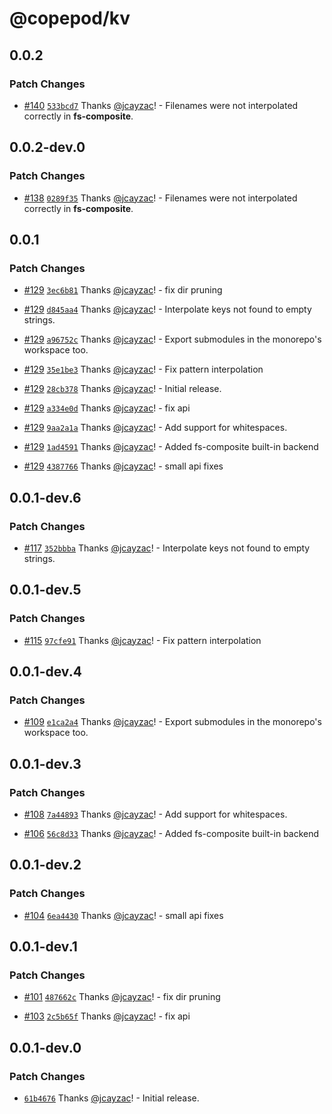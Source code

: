 # @copepod/kv

## 0.0.2

### Patch Changes

- [#140](https://github.com/jcayzac/copepod-modules/pull/140) [`533bcd7`](https://github.com/jcayzac/copepod-modules/commit/533bcd79419fc2800803f1dcdf90829b8611083c) Thanks [@jcayzac](https://github.com/jcayzac)! - Filenames were not interpolated correctly in **fs-composite**.

## 0.0.2-dev.0

### Patch Changes

- [#138](https://github.com/jcayzac/copepod-modules/pull/138) [`0289f35`](https://github.com/jcayzac/copepod-modules/commit/0289f352df14f7616425bf9ddb33d1301a9d091e) Thanks [@jcayzac](https://github.com/jcayzac)! - Filenames were not interpolated correctly in **fs-composite**.

## 0.0.1

### Patch Changes

- [#129](https://github.com/jcayzac/copepod-modules/pull/129) [`3ec6b81`](https://github.com/jcayzac/copepod-modules/commit/3ec6b8107d8bd7e5be407fc63afe6d56745aa21e) Thanks [@jcayzac](https://github.com/jcayzac)! - fix dir pruning

- [#129](https://github.com/jcayzac/copepod-modules/pull/129) [`d845aa4`](https://github.com/jcayzac/copepod-modules/commit/d845aa4a97ce7c3a8526212596eedc1f38c54d90) Thanks [@jcayzac](https://github.com/jcayzac)! - Interpolate keys not found to empty strings.

- [#129](https://github.com/jcayzac/copepod-modules/pull/129) [`a96752c`](https://github.com/jcayzac/copepod-modules/commit/a96752cc2ff49dffe922bf8ed143fba77ed797ec) Thanks [@jcayzac](https://github.com/jcayzac)! - Export submodules in the monorepo's workspace too.

- [#129](https://github.com/jcayzac/copepod-modules/pull/129) [`35e1be3`](https://github.com/jcayzac/copepod-modules/commit/35e1be3582753f320da20184dff70c2c7e7fb032) Thanks [@jcayzac](https://github.com/jcayzac)! - Fix pattern interpolation

- [#129](https://github.com/jcayzac/copepod-modules/pull/129) [`28cb378`](https://github.com/jcayzac/copepod-modules/commit/28cb3780f9a1eb8065fc613a2511965b34a11cd0) Thanks [@jcayzac](https://github.com/jcayzac)! - Initial release.

- [#129](https://github.com/jcayzac/copepod-modules/pull/129) [`a334e0d`](https://github.com/jcayzac/copepod-modules/commit/a334e0d06e38ca5b7f4629607bd299b28413a1c1) Thanks [@jcayzac](https://github.com/jcayzac)! - fix api

- [#129](https://github.com/jcayzac/copepod-modules/pull/129) [`9aa2a1a`](https://github.com/jcayzac/copepod-modules/commit/9aa2a1a0efd213ea442ffd2b7f653586d1079021) Thanks [@jcayzac](https://github.com/jcayzac)! - Add support for whitespaces.

- [#129](https://github.com/jcayzac/copepod-modules/pull/129) [`1ad4591`](https://github.com/jcayzac/copepod-modules/commit/1ad45914cd4e51638e7249823395081000228fd0) Thanks [@jcayzac](https://github.com/jcayzac)! - Added fs-composite built-in backend

- [#129](https://github.com/jcayzac/copepod-modules/pull/129) [`4387766`](https://github.com/jcayzac/copepod-modules/commit/4387766fbb39cacd01f692195a5313253439e36e) Thanks [@jcayzac](https://github.com/jcayzac)! - small api fixes

## 0.0.1-dev.6

### Patch Changes

- [#117](https://github.com/jcayzac/copepod-modules/pull/117) [`352bbba`](https://github.com/jcayzac/copepod-modules/commit/352bbba020a70d2e7cf864a76e3a846f6fc253fb) Thanks [@jcayzac](https://github.com/jcayzac)! - Interpolate keys not found to empty strings.

## 0.0.1-dev.5

### Patch Changes

- [#115](https://github.com/jcayzac/copepod-modules/pull/115) [`97cfe91`](https://github.com/jcayzac/copepod-modules/commit/97cfe91f22898cb5b2031f93506d595e7b5524fb) Thanks [@jcayzac](https://github.com/jcayzac)! - Fix pattern interpolation

## 0.0.1-dev.4

### Patch Changes

- [#109](https://github.com/jcayzac/copepod-modules/pull/109) [`e1ca2a4`](https://github.com/jcayzac/copepod-modules/commit/e1ca2a4f7e95fa73895935135bb2180d05dce1b1) Thanks [@jcayzac](https://github.com/jcayzac)! - Export submodules in the monorepo's workspace too.

## 0.0.1-dev.3

### Patch Changes

- [#108](https://github.com/jcayzac/copepod-modules/pull/108) [`7a44893`](https://github.com/jcayzac/copepod-modules/commit/7a448932ae8fb409900452f66510dcf5ec77fd70) Thanks [@jcayzac](https://github.com/jcayzac)! - Add support for whitespaces.

- [#106](https://github.com/jcayzac/copepod-modules/pull/106) [`56c8d33`](https://github.com/jcayzac/copepod-modules/commit/56c8d3380dbb91180b50d9fec67a9af406fb44e5) Thanks [@jcayzac](https://github.com/jcayzac)! - Added fs-composite built-in backend

## 0.0.1-dev.2

### Patch Changes

- [#104](https://github.com/jcayzac/copepod-modules/pull/104) [`6ea4430`](https://github.com/jcayzac/copepod-modules/commit/6ea4430bf401e6da80eb4d560a85063bea7f19be) Thanks [@jcayzac](https://github.com/jcayzac)! - small api fixes

## 0.0.1-dev.1

### Patch Changes

- [#101](https://github.com/jcayzac/copepod-modules/pull/101) [`487662c`](https://github.com/jcayzac/copepod-modules/commit/487662c4085c42999fabe99ead76e4a0c7632360) Thanks [@jcayzac](https://github.com/jcayzac)! - fix dir pruning

- [#103](https://github.com/jcayzac/copepod-modules/pull/103) [`2c5b65f`](https://github.com/jcayzac/copepod-modules/commit/2c5b65f2221e9161b0fb6ae3a172796a55a34df1) Thanks [@jcayzac](https://github.com/jcayzac)! - fix api

## 0.0.1-dev.0

### Patch Changes

- [`61b4676`](https://github.com/jcayzac/copepod-modules/commit/61b467635013704d6a38d9d25fec608ca714cf4c) Thanks [@jcayzac](https://github.com/jcayzac)! - Initial release.

